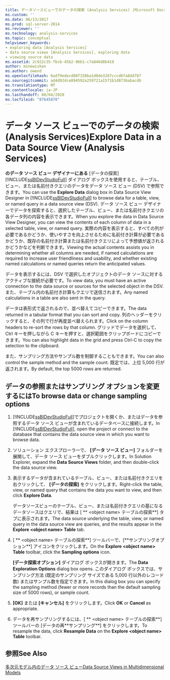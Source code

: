 ```yaml
---
title: データソースビューでのデータの探索 (Analysis Services) |Microsoft Docs
ms.custom: ''
ms.date: 06/13/2017
ms.prod: sql-server-2014
ms.reviewer: ''
ms.technology: analysis-services
ms.topic: conceptual
helpviewer_keywords:
- exploring data [Analysis Services]
- data source views [Analysis Services], exploring data
- viewing source data
ms.assetid: 2c922c35-fbcb-45b2-96b1-c7a846d8b419
author: minewiskan
ms.author: owend
ms.openlocfilehash: 6adf9edecd807158ba1d0de3287cccd6fa8dd787
ms.sourcegitcommit: ad4d92dce894592a259721a1571b1d8736abacdb
ms.translationtype: MT
ms.contentlocale: ja-JP
ms.lasthandoff: 08/04/2020
ms.locfileid: "87645870"
---
```

# <a name="explore-data-in-a-data-source-view-analysis-services"></a><span data-ttu-id="08ac8-102">データ ソース ビューでのデータの検索 (Analysis Services)</span><span class="sxs-lookup"><span data-stu-id="08ac8-102">Explore Data in a Data Source View (Analysis Services)</span></span>
  <span data-ttu-id="08ac8-103">**のデータ ソース ビュー デザイナーにある** [データの探索] [!INCLUDE[ssBIDevStudioFull](../../includes/ssbidevstudiofull-md.md)] ダイアログ ボックスを使用すると、テーブル、ビュー、または名前付きクエリのデータをデータ ソース ビュー (DSV) で参照できます。</span><span class="sxs-lookup"><span data-stu-id="08ac8-103">You can use the **Explore Data** dialog box in Data Source View Designer in [!INCLUDE[ssBIDevStudioFull](../../includes/ssbidevstudiofull-md.md)] to browse data for a table, view, or named query in a data source view (DSV).</span></span> <span data-ttu-id="08ac8-104">データ ソース ビュー デザイナーでデータを探索すると、選択したテーブル、ビュー、または名前付きクエリの各データ列の内容を表示できます。</span><span class="sxs-lookup"><span data-stu-id="08ac8-104">When you explore the data in Data Source View Designer, you can view the contents of each column of data in a selected table, view, or named query.</span></span> <span data-ttu-id="08ac8-105">実際の内容を表示すると、すべての列が必要であるかどうか、使いやすさを向上させるために名前付き計算が必要であるかどうか、既存の名前付き計算または名前付きクエリによって予想値が返されるかどうかなどを判断できます。</span><span class="sxs-lookup"><span data-stu-id="08ac8-105">Viewing the actual contents assists you in determining whether all columns are needed, if named calculations are required to increase user friendliness and usability, and whether existing named calculations or named queries return the anticipated values.</span></span>  
  
 <span data-ttu-id="08ac8-106">データを表示するには、DSV で選択したオブジェクトのデータ ソースに対するアクティブな接続が必要です。</span><span class="sxs-lookup"><span data-stu-id="08ac8-106">To view data, you must have an active connection to the data source or sources for the selected object in the DSV.</span></span> <span data-ttu-id="08ac8-107">また、テーブル内の名前付き計算もクエリで送信されます。</span><span class="sxs-lookup"><span data-stu-id="08ac8-107">Any named calculations in a table are also sent in the query.</span></span>  
  
 <span data-ttu-id="08ac8-108">データは表形式で返されるので、並べ替えてコピーできます。</span><span class="sxs-lookup"><span data-stu-id="08ac8-108">The data returned in a tabular format that you can sort and copy.</span></span> <span data-ttu-id="08ac8-109">列のヘッダーをクリックすると、その列で行が再度並べ替えられます。</span><span class="sxs-lookup"><span data-stu-id="08ac8-109">Click on the column headers to re-sort the rows by that column.</span></span> <span data-ttu-id="08ac8-110">グリッドでデータを選択して、Ctrl キーを押しながら C キーを押すと、選択範囲をクリップボードにコピーできます。</span><span class="sxs-lookup"><span data-stu-id="08ac8-110">You can also highlight data in the grid and press Ctrl-C to copy the selection to the clipboard.</span></span>  
  
 <span data-ttu-id="08ac8-111">また、サンプリング方法やサンプル数を制御することもできます。</span><span class="sxs-lookup"><span data-stu-id="08ac8-111">You can also control the sample method and the sample count.</span></span> <span data-ttu-id="08ac8-112">既定では、上位 5,000 行が返されます。</span><span class="sxs-lookup"><span data-stu-id="08ac8-112">By default, the top 5000 rows are returned.</span></span>  
  
## <a name="to-browse-data-or-change-sampling-options"></a><span data-ttu-id="08ac8-113">データの参照またはサンプリング オプションを変更するには</span><span class="sxs-lookup"><span data-stu-id="08ac8-113">To browse data or change sampling options</span></span>  
  
1.  <span data-ttu-id="08ac8-114">[!INCLUDE[ssBIDevStudioFull](../../includes/ssbidevstudiofull-md.md)]でプロジェクトを開くか、またはデータを参照するデータ ソース ビューが含まれているデータベースに接続します。</span><span class="sxs-lookup"><span data-stu-id="08ac8-114">In [!INCLUDE[ssBIDevStudioFull](../../includes/ssbidevstudiofull-md.md)], open the project or connect to the database that contains the data source view in which you want to browse data.</span></span>  
  
2.  <span data-ttu-id="08ac8-115">ソリューション エクスプローラーで、 **[データ ソース ビュー]** フォルダーを展開して、データ ソース ビューをダブルクリックします。</span><span class="sxs-lookup"><span data-stu-id="08ac8-115">In Solution Explorer, expand the **Data Source Views** folder, and then double-click the data source view.</span></span>  
  
3.  <span data-ttu-id="08ac8-116">表示するデータが含まれているテーブル、ビュー、または名前付きクエリを右クリックして、 **[データの探索]** をクリックします。</span><span class="sxs-lookup"><span data-stu-id="08ac8-116">Right-click the table, view, or named query that contains the data you want to view, and then click **Explore Data**.</span></span>  
  
     <span data-ttu-id="08ac8-117">データソースビューのテーブル、ビュー、または名前付きクエリの基になるデータソースはクエリで、結果は [ \*\* \<object name> テーブルの探索\*\*] タブに表示されます。</span><span class="sxs-lookup"><span data-stu-id="08ac8-117">The data source underlying the table, view, or named query in the data source view are queries, and the results appear in the **Explore \<object name> Table** tab.</span></span>  
  
4.  <span data-ttu-id="08ac8-118">[ \*\* \<object name> テーブルの探索**] ツールバーで、[**サンプリングオプション\*\*] アイコンをクリックします。</span><span class="sxs-lookup"><span data-stu-id="08ac8-118">On the **Explore \<object name> Table** toolbar, click the **Sampling options** icon.</span></span>  
  
     <span data-ttu-id="08ac8-119">**[データ探索オプション]** ダイアログ ボックスが開きます。</span><span class="sxs-lookup"><span data-stu-id="08ac8-119">The **Data Exploration Options** dialog box opens.</span></span> <span data-ttu-id="08ac8-120">このダイアログ ボックスでは、サンプリング方法 (既定のサンプリング サイズである 5,000 行以外のレコード数) またはサンプル数を指定できます。</span><span class="sxs-lookup"><span data-stu-id="08ac8-120">In this dialog box you can specify the sampling method (fewer or more records than the default sampling size of 5000 rows), or sample count.</span></span>  
  
5.  <span data-ttu-id="08ac8-121">**[OK]** または **[キャンセル]** をクリックします。</span><span class="sxs-lookup"><span data-stu-id="08ac8-121">Click **OK** or **Cancel** as appropriate.</span></span>  
  
6.  <span data-ttu-id="08ac8-122">データを再サンプリングするには、[ \*\* \<object name> テーブルの探索**] ツールバーの [データの再**サンプリング\*\*] をクリックします。</span><span class="sxs-lookup"><span data-stu-id="08ac8-122">To resample the data, click **Resample Data** on the **Explore \<object name> Table** toolbar.</span></span>  
  
## <a name="see-also"></a><span data-ttu-id="08ac8-123">参照</span><span class="sxs-lookup"><span data-stu-id="08ac8-123">See Also</span></span>  
 [<span data-ttu-id="08ac8-124">多次元モデル内のデータ ソース ビュー</span><span class="sxs-lookup"><span data-stu-id="08ac8-124">Data Source Views in Multidimensional Models</span></span>](data-source-views-in-multidimensional-models.md)  
  
  
